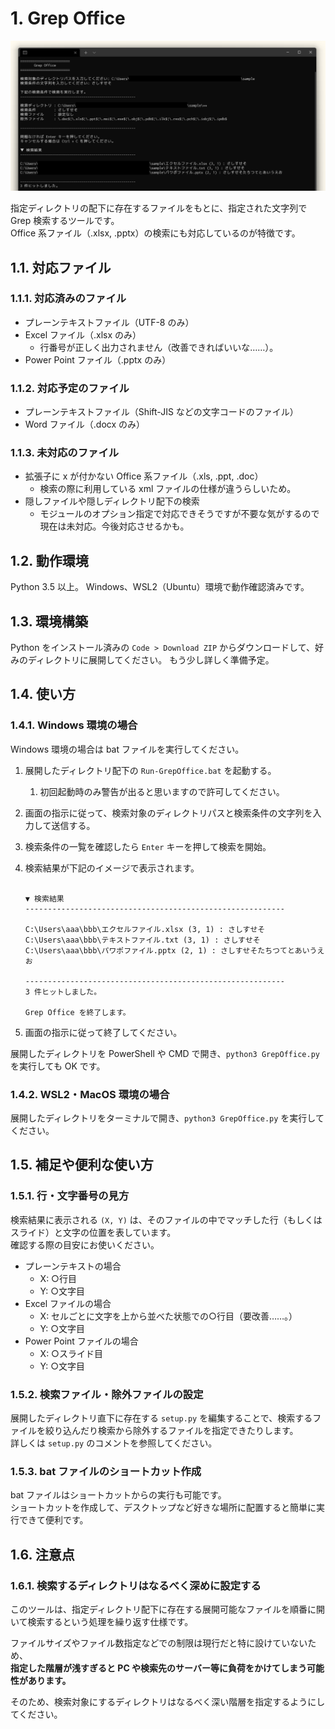 
# 1. Grep Office

![イメージ図](images/cap.png)

指定ディレクトリの配下に存在するファイルをもとに、指定された文字列で Grep 検索するツールです。  
Office 系ファイル（.xlsx, .pptx）の検索にも対応しているのが特徴です。

## 1.1. 対応ファイル

### 1.1.1. 対応済みのファイル

- プレーンテキストファイル（UTF-8 のみ）
- Excel ファイル（.xlsx のみ）
  - 行番号が正しく出力されません（改善できればいいな……）。
- Power Point ファイル（.pptx のみ）

### 1.1.2. 対応予定のファイル

- プレーンテキストファイル（Shift-JIS などの文字コードのファイル）
- Word ファイル（.docx のみ）

### 1.1.3. 未対応のファイル

- 拡張子に x が付かない Office 系ファイル（.xls, .ppt, .doc）
  - 検索の際に利用している xml ファイルの仕様が違うらしいため。
- 隠しファイルや隠しディレクトリ配下の検索
  - モジュールのオプション指定で対応できそうですが不要な気がするので現在は未対応。今後対応させるかも。

## 1.2. 動作環境

Python 3.5 以上。
Windows、WSL2（Ubuntu）環境で動作確認済みです。

## 1.3. 環境構築

Python をインストール済みの
`Code > Download ZIP` からダウンロードして、好みのディレクトリに展開してください。
もう少し詳しく準備予定。  

## 1.4. 使い方

### 1.4.1. Windows 環境の場合

Windows 環境の場合は bat ファイルを実行してください。

1. 展開したディレクトリ配下の `Run-GrepOffice.bat` を起動する。
   1. 初回起動時のみ警告が出ると思いますので許可してください。
2. 画面の指示に従って、検索対象のディレクトリパスと検索条件の文字列を入力して送信する。
3. 検索条件の一覧を確認したら `Enter` キーを押して検索を開始。
4. 検索結果が下記のイメージで表示されます。

    ```text

    ▼ 検索結果
    ----------------------------------------------------------

    C:\Users\aaa\bbb\エクセルファイル.xlsx (3, 1) : さしすせそ
    C:\Users\aaa\bbb\テキストファイル.txt (3, 1) : さしすせそ
    C:\Users\aaa\bbb\パワポファイル.pptx (2, 1) : さしすせそたちつてとあいうえお

    ----------------------------------------------------------
    3 件ヒットしました。

    Grep Office を終了します。
    ```

5. 画面の指示に従って終了してください。

展開したディレクトリを PowerShell や CMD で開き、`python3 GrepOffice.py` を実行しても OK です。

### 1.4.2. WSL2・MacOS 環境の場合

展開したディレクトリをターミナルで開き、`python3 GrepOffice.py` を実行してください。

## 1.5. 補足や便利な使い方

### 1.5.1. 行・文字番号の見方

検索結果に表示される `(X, Y)` は、そのファイルの中でマッチした行（もしくはスライド）と文字の位置を表しています。  
確認する際の目安にお使いください。

- プレーンテキストの場合
  - X: ○行目
  - Y: ○文字目
- Excel ファイルの場合
  - X: セルごとに文字を上から並べた状態での○行目（要改善……。）
  - Y: ○文字目
- Power Point ファイルの場合
  - X: ○スライド目
  - Y: ○文字目

### 1.5.2. 検索ファイル・除外ファイルの設定

展開したディレクトリ直下に存在する `setup.py` を編集することで、検索するファイルを絞り込んだり検索から除外するファイルを指定できたりします。  
詳しくは `setup.py` のコメントを参照してください。

### 1.5.3. bat ファイルのショートカット作成

bat ファイルはショートカットからの実行も可能です。  
ショートカットを作成して、デスクトップなど好きな場所に配置すると簡単に実行できて便利です。

## 1.6. 注意点

### 1.6.1. 検索するディレクトリはなるべく深めに設定する

このツールは、指定ディレクトリ配下に存在する展開可能なファイルを順番に開いて検索するという処理を繰り返す仕様です。

ファイルサイズやファイル数指定などでの制限は現行だと特に設けていないため、  
**指定した階層が浅すぎると PC や検索先のサーバー等に負荷をかけてしまう可能性があります。**

そのため、検索対象にするディレクトリはなるべく深い階層を指定するようにしてください。
